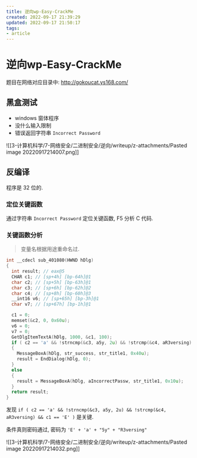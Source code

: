 ```yaml
---
title: 逆向wp-Easy-CrackMe
created: 2022-09-17 21:39:29
updated: 2022-09-17 21:50:17
tags: 
- article
---
```

# 逆向wp-Easy-CrackMe

题目在网络对应目录中: http://gokoucat.ys168.com/

## 黑盒测试

- windows 窗体程序
- 没什么输入限制
- 错误返回字符串 `Incorrect Password`

![[3-计算机科学/7-网络安全/二进制安全/逆向/writeup/z-attachments/Pasted image 20220917214007.png]]

## 反编译

程序是 32 位的.

### 定位关键函数

通过字符串 `Incorrect Password` 定位关键函数, F5 分析 C 代码.

### 关键函数分析

> 变量名根据用途重命名过.

```c
int __cdecl sub_401080(HWND hDlg)
{
  int result; // eax@5
  CHAR c1; // [sp+4h] [bp-64h]@1
  char c2; // [sp+5h] [bp-63h]@1
  char c3; // [sp+6h] [bp-62h]@2
  char c4; // [sp+8h] [bp-60h]@3
  __int16 v6; // [sp+65h] [bp-3h]@1
  char v7; // [sp+67h] [bp-1h]@1

  c1 = 0;
  memset(&c2, 0, 0x60u);
  v6 = 0;
  v7 = 0;
  GetDlgItemTextA(hDlg, 1000, &c1, 100);
  if ( c2 == 'a' && !strncmp(&c3, a5y, 2u) && !strcmp(&c4, aR3versing) && c1 == 'E' )
  {
    MessageBoxA(hDlg, str_success, str_title1, 0x40u);
    result = EndDialog(hDlg, 0);
  }
  else
  {
    result = MessageBoxA(hDlg, aIncorrectPassw, str_title1, 0x10u);
  }
  return result;
}
```

发现 `if ( c2 == 'a' && !strncmp(&c3, a5y, 2u) && !strcmp(&c4, aR3versing) && c1 == 'E' )` 是关键.  

条件真则密码通过, 密码为 `'E' + 'a' + "5y" + "R3versing"`

![[3-计算机科学/7-网络安全/二进制安全/逆向/writeup/z-attachments/Pasted image 20220917214032.png]]